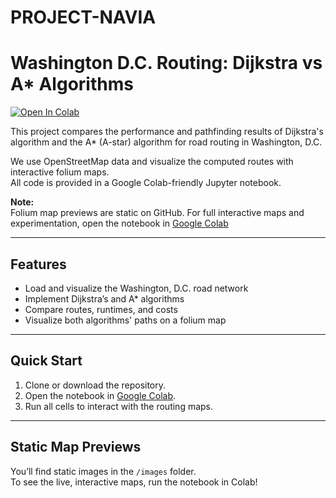 # PROJECT-NAVIA
# Washington D.C. Routing: Dijkstra vs A* Algorithms

[![Open In Colab](https://colab.research.google.com/assets/colab-badge.svg)](https://colab.research.google.com/github/MukulRay1603/PROJECT-NAVIA/blob/main/PROJ_NAVIA_Washington_D_C_Routing_Dijkstra_vs_A_.ipynb)

This project compares the performance and pathfinding results of Dijkstra's algorithm and the A* (A-star) algorithm for road routing in Washington, D.C.

We use OpenStreetMap data and visualize the computed routes with interactive folium maps.  
All code is provided in a Google Colab-friendly Jupyter notebook.

**Note:**  
Folium map previews are static on GitHub. For full interactive maps and experimentation, open the notebook in [Google Colab](https://colab.research.google.com/)

---

## Features

- Load and visualize the Washington, D.C. road network
- Implement Dijkstra’s and A* algorithms
- Compare routes, runtimes, and costs
- Visualize both algorithms' paths on a folium map

---

## Quick Start

1. Clone or download the repository.
2. Open the notebook in [Google Colab](https://colab.research.google.com/).
3. Run all cells to interact with the routing maps.

---

## Static Map Previews

You’ll find static images in the `/images` folder.  
To see the live, interactive maps, run the notebook in Colab!
